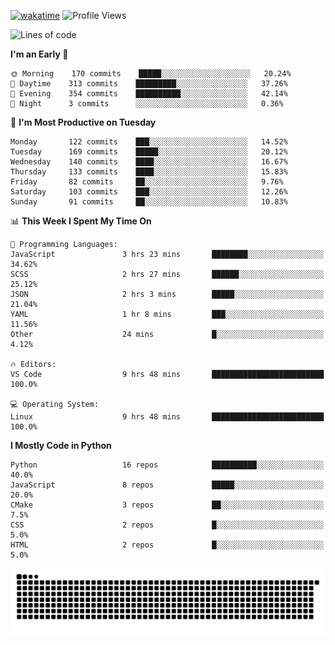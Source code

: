 [![wakatime](https://wakatime.com/badge/user/b920b284-3cde-4cd4-b72e-f7f22d050b16.svg)](https://wakatime.com/@b920b284-3cde-4cd4-b72e-f7f22d050b16)
![Profile Views](http://img.shields.io/badge/Profile%20Views-4586-blue)
<!--START_SECTION:waka-->
![Lines of code](https://img.shields.io/badge/From%20Hello%20World%20I%27ve%20Written--770%20Thousand%20lines%20of%20code-blue)

**I'm an Early 🐤** 

```text
🌞 Morning    170 commits    █████░░░░░░░░░░░░░░░░░░░░   20.24% 
🌆 Daytime    313 commits    █████████░░░░░░░░░░░░░░░░   37.26% 
🌃 Evening    354 commits    ██████████░░░░░░░░░░░░░░░   42.14% 
🌙 Night      3 commits      ░░░░░░░░░░░░░░░░░░░░░░░░░   0.36%

```
📅 **I'm Most Productive on Tuesday** 

```text
Monday       122 commits    ███░░░░░░░░░░░░░░░░░░░░░░   14.52% 
Tuesday      169 commits    █████░░░░░░░░░░░░░░░░░░░░   20.12% 
Wednesday    140 commits    ████░░░░░░░░░░░░░░░░░░░░░   16.67% 
Thursday     133 commits    ████░░░░░░░░░░░░░░░░░░░░░   15.83% 
Friday       82 commits     ██░░░░░░░░░░░░░░░░░░░░░░░   9.76% 
Saturday     103 commits    ███░░░░░░░░░░░░░░░░░░░░░░   12.26% 
Sunday       91 commits     ██░░░░░░░░░░░░░░░░░░░░░░░   10.83%

```


📊 **This Week I Spent My Time On** 

```text
💬 Programming Languages: 
JavaScript               3 hrs 23 mins       ████████░░░░░░░░░░░░░░░░░   34.62% 
SCSS                     2 hrs 27 mins       ██████░░░░░░░░░░░░░░░░░░░   25.12% 
JSON                     2 hrs 3 mins        █████░░░░░░░░░░░░░░░░░░░░   21.04% 
YAML                     1 hr 8 mins         ███░░░░░░░░░░░░░░░░░░░░░░   11.56% 
Other                    24 mins             █░░░░░░░░░░░░░░░░░░░░░░░░   4.12%

🔥 Editors: 
VS Code                  9 hrs 48 mins       █████████████████████████   100.0%

💻 Operating System: 
Linux                    9 hrs 48 mins       █████████████████████████   100.0%

```

**I Mostly Code in Python** 

```text
Python                   16 repos            ██████████░░░░░░░░░░░░░░░   40.0% 
JavaScript               8 repos             █████░░░░░░░░░░░░░░░░░░░░   20.0% 
CMake                    3 repos             ██░░░░░░░░░░░░░░░░░░░░░░░   7.5% 
CSS                      2 repos             █░░░░░░░░░░░░░░░░░░░░░░░░   5.0% 
HTML                     2 repos             █░░░░░░░░░░░░░░░░░░░░░░░░   5.0%

```



<!--END_SECTION:waka-->
![Snake animation](https://raw.githubusercontent.com/timmypidashev/timmypidashev/main/commits.svg)
